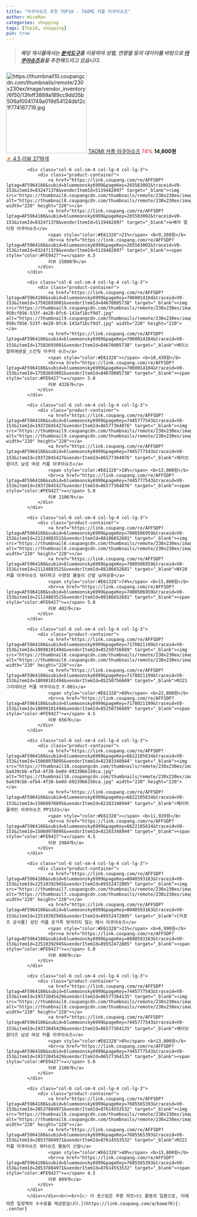 ```yaml
---
title: "아쿠아슈즈 추천 TOP10 - TAOMI 커플 아쿠아슈즈"
author: WiseMan
categories: shopping
tags: [Top10, shopping]
pin: true
---
```


> ##### 해당 게시물에서는 [**분석도구**](https://itemscout.io/)를 이용하여 **성별**, **연령별** 등의 데이터를 바탕으로 [**아쿠아슈즈**](https://link.coupang.com/a/baae76)들을 추천해드리고 있습니다.
<div class="container"><div class="row">
            <div class="col-6 col-sm-4 col-lg-4 col-lg-3">
                <div class="product-container">
                    <a href="https://link.coupang.com/re/AFFSDP?lptag=AF5964186&subid=bluemoonsky6999&pageKey=6984314160&traceid=V0-153&itemId=18010440032&vendorItemId=85166127490" target="_blank"><img src="https://thumbnail10.coupangcdn.com/thumbnails/remote/230x230ex/image/vendor_inventory/6f50/13feff3889a189cc9dd35b506af0041749a019d54124db12c1f774187719.jpg" alt="https://thumbnail10.coupangcdn.com/thumbnails/remote/230x230ex/image/vendor_inventory/6f50/13feff3889a189cc9dd35b506af0041749a019d54124db12c1f774187719.jpg" width="220" height="220"></a>
                    <a href="https://link.coupang.com/re/AFFSDP?lptag=AF5964186&subid=bluemoonsky6999&pageKey=6984314160&traceid=V0-153&itemId=18010440032&vendorItemId=85166127490" target="_blank">TAOMI 커플 아쿠아슈즈</a>
                    <span style="color:#E61328">74%</span> <b>14,800원</b>
                    <br><a href="https://link.coupang.com/re/AFFSDP?lptag=AF5964186&subid=bluemoonsky6999&pageKey=6984314160&traceid=V0-153&itemId=18010440032&vendorItemId=85166127490" target="_blank"><span style="color:#FE9427">★</span> 4.5
                    리뷰 2719개</a>
                </div>
            </div>
            
            <div class="col-6 col-sm-4 col-lg-4 col-lg-3">
                <div class="product-container">
                    <a href="https://link.coupang.com/re/AFFSDP?lptag=AF5964186&subid=bluemoonsky6999&pageKey=265563002&traceid=V0-153&itemId=832471378&vendorItemId=5119482897" target="_blank"><img src="https://thumbnail8.coupangcdn.com/thumbnails/remote/230x230ex/image/0820_amir_esrgan_inf80k_batch_0_max3k/9911/e6e9ebdbecaa361c93a814728af9857ef10ccc8d57bd5173faacf1cf2ea9.jpg" alt="https://thumbnail8.coupangcdn.com/thumbnails/remote/230x230ex/image/0820_amir_esrgan_inf80k_batch_0_max3k/9911/e6e9ebdbecaa361c93a814728af9857ef10ccc8d57bd5173faacf1cf2ea9.jpg" width="220" height="220"></a>
                    <a href="https://link.coupang.com/re/AFFSDP?lptag=AF5964186&subid=bluemoonsky6999&pageKey=265563002&traceid=V0-153&itemId=832471378&vendorItemId=5119482897" target="_blank">뉴베라 멀티핏 아쿠아슈즈</a>
                    <span style="color:#E61328">21%</span> <b>9,260원</b>
                    <br><a href="https://link.coupang.com/re/AFFSDP?lptag=AF5964186&subid=bluemoonsky6999&pageKey=265563002&traceid=V0-153&itemId=832471378&vendorItemId=5119482897" target="_blank"><span style="color:#FE9427">★</span> 4.5
                    리뷰 15098개</a>
                </div>
            </div>
            
            <div class="col-6 col-sm-4 col-lg-4 col-lg-3">
                <div class="product-container">
                    <a href="https://link.coupang.com/re/AFFSDP?lptag=AF5964186&subid=bluemoonsky6999&pageKey=7060014104&traceid=V0-153&itemId=17502693001&vendorItemId=84670005738" target="_blank"><img src="https://thumbnail9.coupangcdn.com/thumbnails/remote/230x230ex/image/retail/images/551044154108735-950cf856-533f-4e20-8fc6-143af1bcf9d7.jpg" alt="https://thumbnail9.coupangcdn.com/thumbnails/remote/230x230ex/image/retail/images/551044154108735-950cf856-533f-4e20-8fc6-143af1bcf9d7.jpg" width="220" height="220"></a>
                    <a href="https://link.coupang.com/re/AFFSDP?lptag=AF5964186&subid=bluemoonsky6999&pageKey=7060014104&traceid=V0-153&itemId=17502693001&vendorItemId=84670005738" target="_blank">베이스알파에센셜_스킨핏 아쿠아 슈즈</a>
                    <span style="color:#E61328"></span> <b>10,430원</b>
                    <br><a href="https://link.coupang.com/re/AFFSDP?lptag=AF5964186&subid=bluemoonsky6999&pageKey=7060014104&traceid=V0-153&itemId=17502693001&vendorItemId=84670005738" target="_blank"><span style="color:#FE9427">★</span> 5.0
                    리뷰 4326개</a>
                </div>
            </div>
            
            <div class="col-6 col-sm-4 col-lg-4 col-lg-3">
                <div class="product-container">
                    <a href="https://link.coupang.com/re/AFFSDP?lptag=AF5964186&subid=bluemoonsky6999&pageKey=7445777543&traceid=V0-153&itemId=19372045427&vendorItemId=86577364076" target="_blank"><img src="https://thumbnail9.coupangcdn.com/thumbnails/remote/230x230ex/image/0820_amir_esrgan_inf80k_batch_1_max3k/8d1b/e0136f1993468a700a6a208ec5a918bee663e6db6663ccea042b982419fc.png" alt="https://thumbnail9.coupangcdn.com/thumbnails/remote/230x230ex/image/0820_amir_esrgan_inf80k_batch_1_max3k/8d1b/e0136f1993468a700a6a208ec5a918bee663e6db6663ccea042b982419fc.png" width="220" height="220"></a>
                    <a href="https://link.coupang.com/re/AFFSDP?lptag=AF5964186&subid=bluemoonsky6999&pageKey=7445777543&traceid=V0-153&itemId=19372045427&vendorItemId=86577364076" target="_blank">웨이브원더즈 남성 여성 커플 아쿠아슈즈</a>
                    <span style="color:#E61328">28%</span> <b>13,000원</b>
                    <br><a href="https://link.coupang.com/re/AFFSDP?lptag=AF5964186&subid=bluemoonsky6999&pageKey=7445777543&traceid=V0-153&itemId=19372045427&vendorItemId=86577364076" target="_blank"><span style="color:#FE9427">★</span> 5.0
                    리뷰 2106개</a>
                </div>
            </div>
            
            <div class="col-6 col-sm-4 col-lg-4 col-lg-3">
                <div class="product-container">
                    <a href="https://link.coupang.com/re/AFFSDP?lptag=AF5964186&subid=bluemoonsky6999&pageKey=7800506959&traceid=V0-153&itemId=21124883515&vendorItemId=88186652681" target="_blank"><img src="https://thumbnail6.coupangcdn.com/thumbnails/remote/230x230ex/image/vendor_inventory/dd7e/5b11d2b336a977745bcd2dc04a5e3b76b8533404298c2ab3541e5880edd4.jpg" alt="https://thumbnail6.coupangcdn.com/thumbnails/remote/230x230ex/image/vendor_inventory/dd7e/5b11d2b336a977745bcd2dc04a5e3b76b8533404298c2ab3541e5880edd4.jpg" width="220" height="220"></a>
                    <a href="https://link.coupang.com/re/AFFSDP?lptag=AF5964186&subid=bluemoonsky6999&pageKey=7800506959&traceid=V0-153&itemId=21124883515&vendorItemId=88186652681" target="_blank">NY20 커플 아쿠아슈즈 워터파크 수영장 물놀이 신발 남여공용</a>
                    <span style="color:#E61328">74%</span> <b>15,800원</b>
                    <br><a href="https://link.coupang.com/re/AFFSDP?lptag=AF5964186&subid=bluemoonsky6999&pageKey=7800506959&traceid=V0-153&itemId=21124883515&vendorItemId=88186652681" target="_blank"><span style="color:#FE9427">★</span> 5.0
                    리뷰 402개</a>
                </div>
            </div>
            
            <div class="col-6 col-sm-4 col-lg-4 col-lg-3">
                <div class="product-container">
                    <a href="https://link.coupang.com/re/AFFSDP?lptag=AF5964186&subid=bluemoonsky6999&pageKey=7178021199&traceid=V0-153&itemId=18098101494&vendorItemId=85250756669" target="_blank"><img src="https://thumbnail6.coupangcdn.com/thumbnails/remote/230x230ex/image/vendor_inventory/a8f7/6a90a39d91c53005bd9831deb0e24af070ae9719b748899957a63ba28158.jpg" alt="https://thumbnail6.coupangcdn.com/thumbnails/remote/230x230ex/image/vendor_inventory/a8f7/6a90a39d91c53005bd9831deb0e24af070ae9719b748899957a63ba28158.jpg" width="220" height="220"></a>
                    <a href="https://link.coupang.com/re/AFFSDP?lptag=AF5964186&subid=bluemoonsky6999&pageKey=7178021199&traceid=V0-153&itemId=18098101494&vendorItemId=85250756669" target="_blank">MJ21 그라데이션 커플 아쿠아슈즈 F-001</a>
                    <span style="color:#E61328">60%</span> <b>22,800원</b>
                    <br><a href="https://link.coupang.com/re/AFFSDP?lptag=AF5964186&subid=bluemoonsky6999&pageKey=7178021199&traceid=V0-153&itemId=18098101494&vendorItemId=85250756669" target="_blank"><span style="color:#FE9427">★</span> 4.5
                    리뷰 656개</a>
                </div>
            </div>
            
            <div class="col-6 col-sm-4 col-lg-4 col-lg-3">
                <div class="product-container">
                    <a href="https://link.coupang.com/re/AFFSDP?lptag=AF5964186&subid=bluemoonsky6999&pageKey=6622105634&traceid=V0-153&itemId=15060978895&vendorItemId=82283348944" target="_blank"><img src="https://thumbnail10.coupangcdn.com/thumbnails/remote/230x230ex/image/retail/images/3069775080855913-ba439cbb-efb4-4f38-be0d-69239b6150ca.jpg" alt="https://thumbnail10.coupangcdn.com/thumbnails/remote/230x230ex/image/retail/images/3069775080855913-ba439cbb-efb4-4f38-be0d-69239b6150ca.jpg" width="220" height="220"></a>
                    <a href="https://link.coupang.com/re/AFFSDP?lptag=AF5964186&subid=bluemoonsky6999&pageKey=6622105634&traceid=V0-153&itemId=15060978895&vendorItemId=82283348944" target="_blank">페이퍼플레인 아쿠아슈즈 PP1531</a>
                    <span style="color:#E61328"></span> <b>11,920원</b>
                    <br><a href="https://link.coupang.com/re/AFFSDP?lptag=AF5964186&subid=bluemoonsky6999&pageKey=6622105634&traceid=V0-153&itemId=15060978895&vendorItemId=82283348944" target="_blank"><span style="color:#FE9427">★</span> 4.5
                    리뷰 2984개</a>
                </div>
            </div>
            
            <div class="col-6 col-sm-4 col-lg-4 col-lg-3">
                <div class="product-container">
                    <a href="https://link.coupang.com/re/AFFSDP?lptag=AF5964186&subid=bluemoonsky6999&pageKey=8040593163&traceid=V0-153&itemId=22510392945&vendorItemId=89552472805" target="_blank"><img src="https://thumbnail7.coupangcdn.com/thumbnails/remote/230x230ex/image/vendor_inventory/6ec4/704a94fa4ae9d4d5b16c079f86874127938e28a26e4aa29675a853c7b1fd.png" alt="https://thumbnail7.coupangcdn.com/thumbnails/remote/230x230ex/image/vendor_inventory/6ec4/704a94fa4ae9d4d5b16c079f86874127938e28a26e4aa29675a853c7b1fd.png" width="220" height="220"></a>
                    <a href="https://link.coupang.com/re/AFFSDP?lptag=AF5964186&subid=bluemoonsky6999&pageKey=8040593163&traceid=V0-153&itemId=22510392945&vendorItemId=89552472805" target="_blank">[리포즈 공식몰] 성인 커플 온가족 벗겨지지 않는 메시 아쿠아슈즈</a>
                    <span style="color:#E61328">21%</span> <b>6,990원</b>
                    <br><a href="https://link.coupang.com/re/AFFSDP?lptag=AF5964186&subid=bluemoonsky6999&pageKey=8040593163&traceid=V0-153&itemId=22510392945&vendorItemId=89552472805" target="_blank"><span style="color:#FE9427">★</span> 5.0
                    리뷰 490개</a>
                </div>
            </div>
            
            <div class="col-6 col-sm-4 col-lg-4 col-lg-3">
                <div class="product-container">
                    <a href="https://link.coupang.com/re/AFFSDP?lptag=AF5964186&subid=bluemoonsky6999&pageKey=7445777543&traceid=V0-153&itemId=19372045429&vendorItemId=86577364135" target="_blank"><img src="https://thumbnail8.coupangcdn.com/thumbnails/remote/230x230ex/image/0820_amir_esrgan_inf80k_batch_0_max3k/8d1b/e0136f1993468a700a6a208ec5a918bee663e6db6663ccea042b982419fc.png" alt="https://thumbnail8.coupangcdn.com/thumbnails/remote/230x230ex/image/0820_amir_esrgan_inf80k_batch_0_max3k/8d1b/e0136f1993468a700a6a208ec5a918bee663e6db6663ccea042b982419fc.png" width="220" height="220"></a>
                    <a href="https://link.coupang.com/re/AFFSDP?lptag=AF5964186&subid=bluemoonsky6999&pageKey=7445777543&traceid=V0-153&itemId=19372045429&vendorItemId=86577364135" target="_blank">웨이브원더즈 남성 여성 커플 아쿠아슈즈</a>
                    <span style="color:#E61328">8%</span> <b>13,000원</b>
                    <br><a href="https://link.coupang.com/re/AFFSDP?lptag=AF5964186&subid=bluemoonsky6999&pageKey=7445777543&traceid=V0-153&itemId=19372045429&vendorItemId=86577364135" target="_blank"><span style="color:#FE9427">★</span> 5.0
                    리뷰 2106개</a>
                </div>
            </div>
            
            <div class="col-6 col-sm-4 col-lg-4 col-lg-3">
                <div class="product-container">
                    <a href="https://link.coupang.com/re/AFFSDP?lptag=AF5964186&subid=bluemoonsky6999&pageKey=7685565393&traceid=V0-153&itemId=20537884971&vendorItemId=87614553532" target="_blank"><img src="https://thumbnail6.coupangcdn.com/thumbnails/remote/230x230ex/image/vendor_inventory/18dc/7df4671d7780741aa12ba898ff586c19c70524458e8c81b4e04ffef3bc58.jpg" alt="https://thumbnail6.coupangcdn.com/thumbnails/remote/230x230ex/image/vendor_inventory/18dc/7df4671d7780741aa12ba898ff586c19c70524458e8c81b4e04ffef3bc58.jpg" width="220" height="220"></a>
                    <a href="https://link.coupang.com/re/AFFSDP?lptag=AF5964186&subid=bluemoonsky6999&pageKey=7685565393&traceid=V0-153&itemId=20537884971&vendorItemId=87614553532" target="_blank">MJ21 커플 아쿠아슈즈 워터슈즈 물놀이 신발</a>
                    <span style="color:#E61328">40%</span> <b>15,800원</b>
                    <br><a href="https://link.coupang.com/re/AFFSDP?lptag=AF5964186&subid=bluemoonsky6999&pageKey=7685565393&traceid=V0-153&itemId=20537884971&vendorItemId=87614553532" target="_blank"><span style="color:#FE9427">★</span> 4.5
                    리뷰 609개</a>
                </div>
            </div>
            </div></div><br><br>[👉 이 포스팅은 쿠팡 파트너스 활동의 일환으로, 이에 따른 일정액의 수수료를 제공받습니다.](https://link.coupang.com/a/baae76){: .center}
